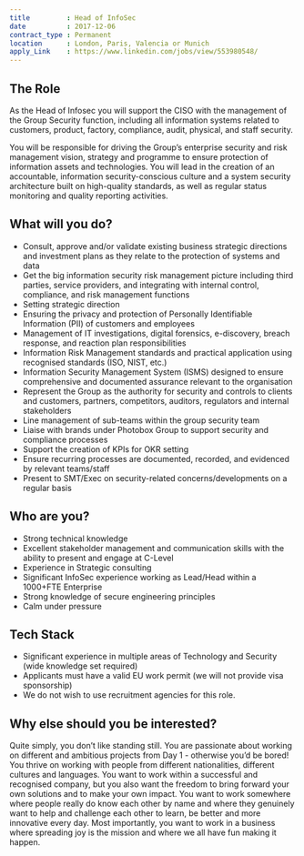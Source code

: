 ```yaml
---
title         : Head of InfoSec
date          : 2017-12-06
contract_type : Permanent
location      : London, Paris, Valencia or Munich
apply_Link    : https://www.linkedin.com/jobs/view/553980548/
---
```


## The Role

As the Head of Infosec you will support the CISO with the management of the Group Security function, including all information systems related to customers, product, factory, compliance, audit, physical, and staff security.

You will be responsible for driving the Group’s enterprise security and risk management vision, strategy and programme to ensure protection of information assets and technologies. You will lead in the creation of an accountable, information security-conscious culture and a system security architecture built on high-quality standards, as well as regular status monitoring and quality reporting activities.

## What will you do?

- Consult, approve and/or validate existing business strategic directions and investment plans as they relate to the protection of systems and data
- Get the big information security risk management picture including third parties, service providers, and integrating with internal control, compliance, and risk management functions
- Setting strategic direction
- Ensuring the privacy and protection of Personally Identifiable Information (PII) of customers and employees
- Management of IT investigations, digital forensics, e-discovery, breach response, and reaction plan responsibilities
- Information Risk Management standards and practical application using recognised standards (ISO, NIST, etc.)
- Information Security Management System (ISMS) designed to ensure comprehensive and documented assurance relevant to the organisation
- Represent the Group as the authority for security and controls to clients and customers, partners, competitors, auditors, regulators and internal stakeholders
- Line management of sub-teams within the group security team
- Liaise with brands under Photobox Group to support security and compliance processes
- Support the creation of KPIs for OKR setting
- Ensure recurring processes are documented, recorded, and evidenced by relevant teams/staff
- Present to SMT/Exec on security-related concerns/developments on a regular basis

## Who are you?

- Strong technical knowledge
- Excellent stakeholder management and communication skills with the ability to present and engage at C-Level
- Experience in Strategic consulting
- Significant InfoSec experience working as Lead/Head within a 1000+FTE Enterprise
- Strong knowledge of secure engineering principles
- Calm under pressure

## Tech Stack

- Significant experience in multiple areas of Technology and Security (wide knowledge set required)
- Applicants must have a valid EU work permit (we will not provide visa sponsorship)
- We do not wish to use recruitment agencies for this role.

## Why else should you be interested?

Quite simply, you don’t like standing still. You are passionate about working on different and ambitious projects from Day 1 - otherwise you’d be bored! You thrive on working with people from different nationalities, different cultures and languages. You want to work within a successful and recognised company, but you also want the freedom to bring forward your own solutions and to make your own impact. You want to work somewhere where people really do know each other by name and where they genuinely want to help and challenge each other to learn, be better and more innovative every day. Most importantly, you want to work in a business where spreading joy is the mission and where we all have fun making it happen.

